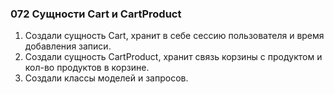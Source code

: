 ### 072 Сущности Cart и CartProduct

1. Создали сущность Cart, хранит в себе сессию пользователя и время добавления записи.
2. Создали сущность CartProduct, хранит связь корзины с продуктом и кол-во продуктов в корзине.
3. Создали классы моделей и запросов.